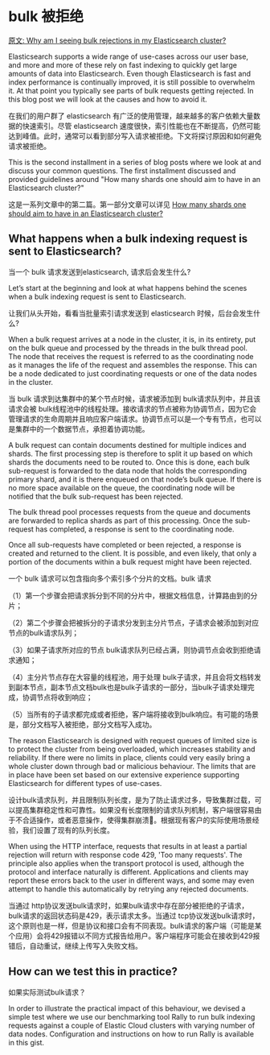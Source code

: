 # bulk 被拒绝

[原文: Why am I seeing bulk rejections in my Elasticsearch cluster?](https://www.elastic.co/cn/blog/why-am-i-seeing-bulk-rejections-in-my-elasticsearch-cluster)

Elasticsearch supports a wide range of use-cases across our user base, and more and more of these rely on fast indexing to quickly get large amounts of data into Elasticsearch. Even though Elasticsearch is fast and index performance is continually improved, it is still possible to overwhelm it. At that point you typically see parts of bulk requests getting rejected. In this blog post we will look at the causes and how to avoid it.

在我们的用户群了 elasticsearch 有广泛的使用管理，越来越多的客户依赖大量数据的快速索引。尽管 elasticsearch 速度很快，索引性能也在不断提高，仍然可能达到峰值。此时，通常可以看到部分写入请求被拒绝。下文将探讨原因和如何避免请求被拒绝。

This is the second installment in a series of blog posts where we look at and discuss your common questions. The first installment discussed and provided guidelines around "How many shards one should aim to have in an Elasticsearch cluster?"

这是一系列文章中的第二篇。第一部分文章可以详见 [How many shards one should aim to have in an Elasticsearch cluster?](https://www.elastic.co/cn/blog/how-many-shards-should-i-have-in-my-elasticsearch-cluster)

## What happens when a bulk indexing request is sent to Elasticsearch?

当一个 bulk 请求发送到elasticsearch, 请求后会发生什么?

Let’s start at the beginning and look at what happens behind the scenes when a bulk indexing request is sent to Elasticsearch.

让我们从头开始，看看当批量索引请求发送到 elasticsearch 时候，后台会发生什么?

When a bulk request arrives at a node in the cluster, it is, in its entirety, put on the bulk queue and processed by the threads in the bulk thread pool. The node that receives the request is referred to as the coordinating node as it manages the life of the request and assembles the response. This can be a node dedicated to just coordinating requests or one of the data nodes in the cluster.

当 bulk 请求到达集群中的某个节点时候，请求被添加到 bulk请求队列中，并且该请求会被 bulk线程池中的线程处理。接收请求的节点被称为协调节点，因为它会管理请求的生命周期并且响应客户端请求。协调节点可以是一个专有节点，也可以是集群中的一个数据节点，承担着协调功能。

A bulk request can contain documents destined for multiple indices and shards. The first processing step is therefore to split it up based on which shards the documents need to be routed to. Once this is done, each bulk sub-request is forwarded to the data node that holds the corresponding primary shard, and it is there enqueued on that node’s bulk queue. If there is no more space available on the queue, the coordinating node will be notified that the bulk sub-request has been rejected.

The bulk thread pool processes requests from the queue and documents are forwarded to replica shards as part of this processing. Once the sub-request has completed, a response is sent to the coordinating node.

Once all sub-requests have completed or been rejected, a response is created and returned to the client. It is possible, and even likely, that only a portion of the documents within a bulk request might have been rejected.


一个 bulk 请求可以包含指向多个索引多个分片的文档。bulk 请求

（1）第一个步骤会把请求拆分到不同的分片中，根据文档信息，计算路由到的分片；

（2）第二个步骤会把被拆分的子请求分发到主分片节点，子请求会被添加到对应节点的bulk请求队列；

（3）如果子请求所对应的节点 bulk请求队列已经占满，则协调节点会收到拒绝请求通知；

（4）主分片节点存在大容量的线程池，用于处理 bulk子请求，并且会将文档转发到副本节点，副本节点文档bulk也是bulk子请求的一部分，当bulk子请求处理完成，协调节点将收到响应；

（5）当所有的子请求都完成或者拒绝，客户端将接收到bulk响应。有可能的场景是，部分文档写入被拒绝，部分文档写入成功。

The reason Elasticsearch is designed with request queues of limited size is to protect the cluster from being overloaded, which increases stability and reliability. If there were no limits in place, clients could very easily bring a whole cluster down through bad or malicious behaviour. The limits that are in place have been set based on our extensive experience supporting Elasticsearch for different types of use-cases.

设计bulk请求队列，并且限制队列长度，是为了防止请求过多，导致集群过载，可以提高集群稳定性和可靠性。如果没有长度限制的请求队列机制，客户端很容易由于不合适操作，或者恶意操作，使得集群崩溃🐴。根据现有客户的实际使用场景经验，我们设置了现有的队列长度。

When using the HTTP interface, requests that results in at least a partial rejection will return with response code 429, 'Too many requests'. The principle also applies when the transport protocol is used, although the protocol and interface naturally is different. Applications and clients may report these errors back to the user in different ways, and some may even attempt to handle this automatically by retrying any rejected documents.

当通过 http协议发送bulk请求时，如果bulk请求中存在部分被拒绝的子请求，bulk请求的返回状态码是429，表示请求太多。当通过 tcp协议发送bulk请求时，这个原则也是一样，但是协议和接口会有不同表现。bulk请求的客户端（可能是某个应用）会将429报错以不同方式报告给用户。客户端程序可能会在接收到429报错后，自动重试，继续上传写入失败文档。

## How can we test this in practice?

如果实际测试bulk请求？

In order to illustrate the practical impact of this behaviour, we devised a simple test where we use our benchmarking tool Rally to run bulk indexing requests against a couple of Elastic Cloud clusters with varying number of data nodes. Configuration and instructions on how to run Rally is available in this gist.




